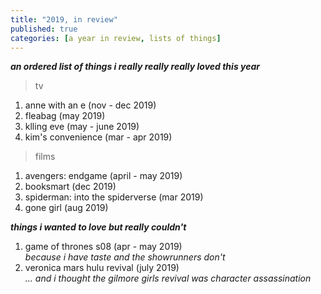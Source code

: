 ```yaml
---
title: "2019, in review"
published: true
categories: [a year in review, lists of things]
---
```

***an ordered list of things i really really really loved this year***

> tv

1. anne with an e (nov - dec 2019)
2. fleabag (may 2019)
3. klling eve (may - june 2019)
4. kim's convenience (mar - apr 2019)

> films

1. avengers: endgame (april - may 2019)
2. booksmart (dec 2019)
3. spiderman: into the spiderverse (mar 2019)
4. gone girl (aug 2019)

***things i wanted to love but really couldn't***
1. game of thrones s08 (apr - may 2019)  
    _because i have taste and the showrunners don't_  
2. veronica mars hulu revival (july 2019)  
    _... and i thought the gilmore girls revival was character assassination_